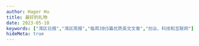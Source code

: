 ```yaml
---
author: Hager Hu
title: 最好的礼物
date: 2023-05-10
keywords: ["湾区日报","湾区周报","每周3到5篇优质英文文章","创业、科技和互联网"]
hideMeta: true
---
```

